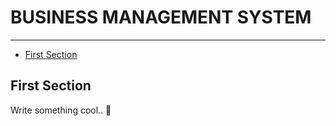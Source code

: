 # BUSINESS MANAGEMENT SYSTEM

---

- [First Section](#section-1)

<a name="section-1"></a>
## First Section

Write something cool.. 🦊
